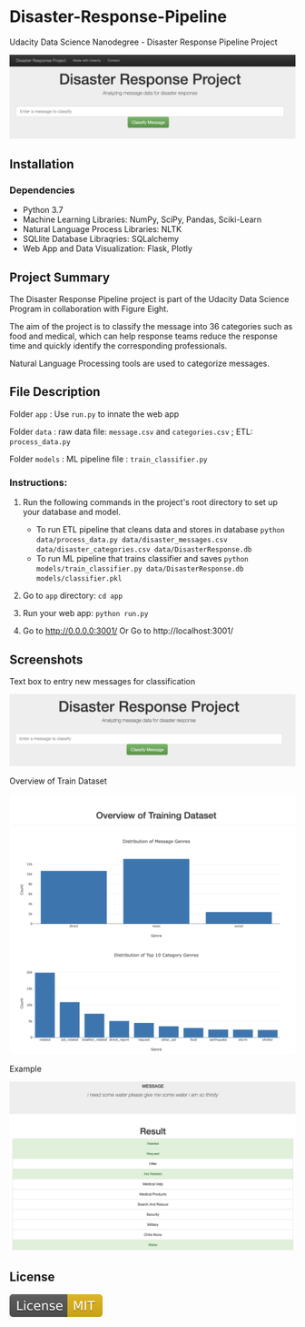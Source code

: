 # Disaster-Response-Pipeline
Udacity Data Science Nanodegree - Disaster Response Pipeline Project

![image-20220517220546009](README.assets/image-20220517220546009.png)

## Installation

### Dependencies

- Python 3.7
- Machine Learning Libraries: NumPy, SciPy, Pandas, Sciki-Learn
- Natural Language Process Libraries: NLTK
- SQLlite Database Libraqries: SQLalchemy
- Web App and Data Visualization: Flask, Plotly

## Project Summary

The Disaster Response Pipeline project is part of the Udacity Data Science Program in collaboration with Figure Eight. 

The aim of the project is to classify the message into 36 categories such as food and medical, which can help response teams reduce the response time and quickly identify the corresponding professionals.

Natural Language Processing tools are used to categorize messages.

## File Description

Folder `app` : Use `run.py` to innate the web app

Folder `data` : raw data file: `message.csv` and `categories.csv` ; ETL: `process_data.py`

Folder `models` : ML pipeline file : `train_classifier.py`

### Instructions:

1. Run the following commands in the project's root directory to set up your database and model.

   - To run ETL pipeline that cleans data and stores in database
     `python data/process_data.py data/disaster_messages.csv data/disaster_categories.csv data/DisasterResponse.db`
   - To run ML pipeline that trains classifier and saves
     `python models/train_classifier.py data/DisasterResponse.db models/classifier.pkl`

2. Go to `app` directory: `cd app`

3. Run your web app: `python run.py`

4. Go to http://0.0.0.0:3001/ Or Go to http://localhost:3001/


## Screenshots

Text box to entry new messages for classification

![image-20220517223253510](README.assets/image-20220517223253510.png)

Overview of Train Dataset

![image-20220517223421155](README.assets/image-20220517223421155.png)

Example

![image-20220517233548612](README.assets/image-20220517233548612.png)

## License

[![License: MIT](README.assets/License-MIT-yellow.svg)](https://opensource.org/licenses/MIT)

